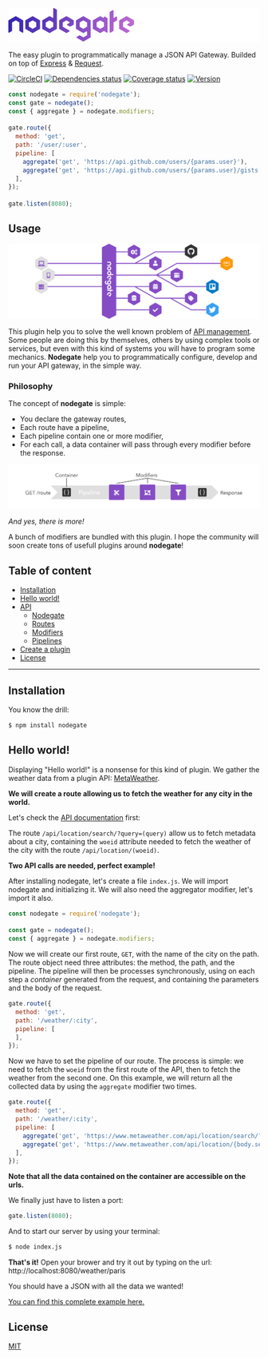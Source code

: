 ![nodegate](assets/images/logo-readme.png)

The easy plugin to programmatically manage a JSON API Gateway. Builded on top of [Express](https://expressjs.com/) & [Request](https://github.com/request/request).

[![CircleCI][circleci-badge]][circleci-url]
[![Dependencies status][david-badge]][david-url]
[![Coverage status][coveralls-badge]][coveralls-url]
[![Version][version-badge]][version-url]

```js
const nodegate = require('nodegate');
const gate = nodegate();
const { aggregate } = nodegate.modifiers;

gate.route({
  method: 'get',
  path: '/user/:user',
  pipeline: [
    aggregate('get', 'https://api.github.com/users/{params.user}'),
    aggregate('get', 'https://api.github.com/users/{params.user}/gists'),
  ],
});

gate.listen(8080);
```

## Usage

![Nodegate usage](assets/images/schema-readme.png)

This plugin help you to solve the well known problem of [API management][wiki-api-management].
Some people are doing this by themselves, others by using complex tools or services, but
even with this kind of systems you will have to program some mechanics.
**Nodegate** help you to programmatically configure, develop and run your API gateway, in the simple way.

### Philosophy

The concept of **nodegate** is simple:

 - You declare the gateway routes,
 - Each route have a pipeline,
 - Each pipeline contain one or more modifier,
 - For each call, a data container will pass through every modifier before the response.

![Nodegate philosohpy](assets/images/philosophy-readme.png)

_And yes, there is more!_

A bunch of modifiers are bundled with this plugin.
I hope the community will soon create tons of usefull plugins around **nodegate**!

## Table of content

- [Installation](#installation)
- [Hello world!](#hello-world)
- [API](#api)
  - [Nodegate](#nodegate)
  - [Routes](#routes)
  - [Modifiers](#modifiers)
  - [Pipelines](#pipelines)
- [Create a plugin](#create-a-plugin)
- [License](#license)

---

## Installation

You know the drill:

```bash
$ npm install nodegate
```

## Hello world!

Displaying "Hello world!" is a nonsense for this kind of plugin.
We gather the weather data from a plugin API: [MetaWeather](https://www.metaweather.com/).

**We will create a route allowing us to fetch the weather for any city in the world.**

Let's check the [API documentation](https://www.metaweather.com/api/) first:

The route `/api/location/search/?query=(query)` allow us to fetch metadata about a city,
containing the `woeid` attribute needed to fetch the weather of the city with the route
`/api/location/(woeid)`.

**Two API calls are needed, perfect example!**

After installing nodegate, let's create a file `index.js`. We will import nodegate and initializing it.
We will also need the aggregator modifier, let's import it also.

```js
const nodegate = require('nodegate');

const gate = nodegate();
const { aggregate } = nodegate.modifiers;
```

Now we will create our first route, `GET`, with the name of the city on the path. The route
object need three attributes: the method, the path, and the pipeline. The pipeline will then
be processes synchronously, using on each step a *container* generated from the request, and
containing the parameters and the body of the request.

```js
gate.route({
  method: 'get',
  path: '/weather/:city',
  pipeline: [
  ],
});
```

Now we have to set the pipeline of our route. The process is simple: we need to fetch the `woeid` from
the first route of the API, then to fetch the weather from the second one. On this example, we will
return all the collected data by using the `aggregate` modifier two times.

```js
gate.route({
  method: 'get',
  path: '/weather/:city',
  pipeline: [
    aggregate('get', 'https://www.metaweather.com/api/location/search/?query={params.city}', 'search'),
    aggregate('get', 'https://www.metaweather.com/api/location/{body.search.0.woeid}'),
  ],
});
```

**Note that all the data contained on the container are accessible on the urls.**

We finally just have to listen a port:

```js
gate.listen(8080);
```

And to start our server by using your terminal:

```bash
$ node index.js
```

**That's it!** Open your brower and try it out by typing on the url:
http://localhost:8080/weather/paris

You should have a JSON with all the data we wanted!

[You can find this complete example here.](assets/examples/hello-world)

## License

[MIT](LICENSE)

[circleci-badge]: https://circleci.com/gh/weekendesk/nodegate.svg?style=shield
[circleci-url]: https://circleci.com/gh/weekendesk/nodegate
[david-badge]: https://david-dm.org/weekendesk/nodegate/status.svg
[david-url]: https://david-dm.org/weekendesk/nodegate
[coveralls-badge]: https://coveralls.io/repos/github/weekendesk/nodegate/badge.svg?branch=master
[coveralls-url]: https://coveralls.io/github/weekendesk/nodegate?branch=master
[version-badge]: https://badge.fury.io/js/nodegate.svg
[version-url]: https://badge.fury.io/js/nodegate
[wiki-api-management]: https://en.wikipedia.org/wiki/API_management
